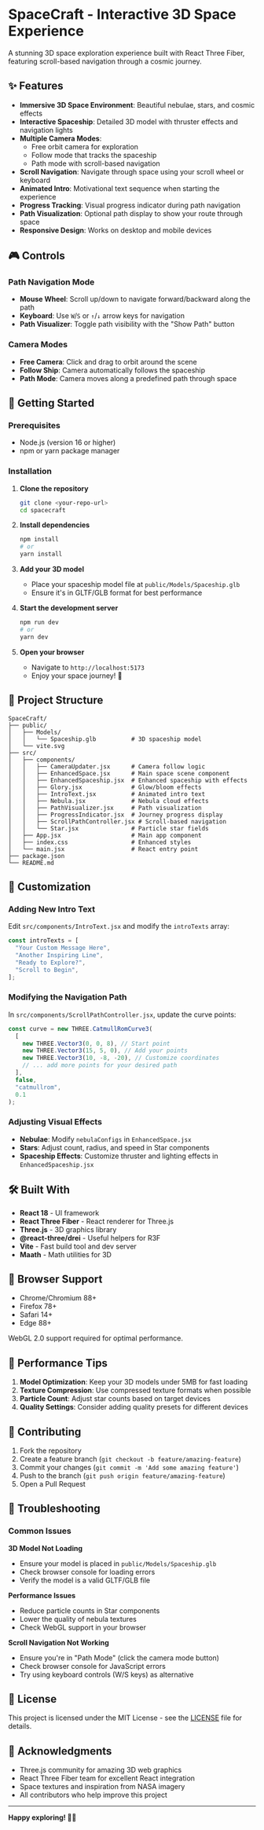 # SpaceCraft - Interactive 3D Space Experience

A stunning 3D space exploration experience built with React Three Fiber, featuring scroll-based navigation through a cosmic journey.

## ✨ Features

- **Immersive 3D Space Environment**: Beautiful nebulae, stars, and cosmic effects
- **Interactive Spaceship**: Detailed 3D model with thruster effects and navigation lights
- **Multiple Camera Modes**:
  - Free orbit camera for exploration
  - Follow mode that tracks the spaceship
  - Path mode with scroll-based navigation
- **Scroll Navigation**: Navigate through space using your scroll wheel or keyboard
- **Animated Intro**: Motivational text sequence when starting the experience
- **Progress Tracking**: Visual progress indicator during path navigation
- **Path Visualization**: Optional path display to show your route through space
- **Responsive Design**: Works on desktop and mobile devices

## 🎮 Controls

### Path Navigation Mode

- **Mouse Wheel**: Scroll up/down to navigate forward/backward along the path
- **Keyboard**: Use `W`/`S` or `↑`/`↓` arrow keys for navigation
- **Path Visualizer**: Toggle path visibility with the "Show Path" button

### Camera Modes

- **Free Camera**: Click and drag to orbit around the scene
- **Follow Ship**: Camera automatically follows the spaceship
- **Path Mode**: Camera moves along a predefined path through space

## 🚀 Getting Started

### Prerequisites

- Node.js (version 16 or higher)
- npm or yarn package manager

### Installation

1. **Clone the repository**

   ```bash
   git clone <your-repo-url>
   cd spacecraft
   ```

2. **Install dependencies**

   ```bash
   npm install
   # or
   yarn install
   ```

3. **Add your 3D model**

   - Place your spaceship model file at `public/Models/Spaceship.glb`
   - Ensure it's in GLTF/GLB format for best performance

4. **Start the development server**

   ```bash
   npm run dev
   # or
   yarn dev
   ```

5. **Open your browser**
   - Navigate to `http://localhost:5173`
   - Enjoy your space journey! 🚀

## 📁 Project Structure

```
SpaceCraft/
├── public/
│   ├── Models/
│   │   └── Spaceship.glb          # 3D spaceship model
│   └── vite.svg
├── src/
│   ├── components/
│   │   ├── CameraUpdater.jsx      # Camera follow logic
│   │   ├── EnhancedSpace.jsx      # Main space scene component
│   │   ├── EnhancedSpaceship.jsx  # Enhanced spaceship with effects
│   │   ├── Glory.jsx              # Glow/bloom effects
│   │   ├── IntroText.jsx          # Animated intro text
│   │   ├── Nebula.jsx             # Nebula cloud effects
│   │   ├── PathVisualizer.jsx     # Path visualization
│   │   ├── ProgressIndicator.jsx  # Journey progress display
│   │   ├── ScrollPathController.jsx # Scroll-based navigation
│   │   └── Star.jsx               # Particle star fields
│   ├── App.jsx                    # Main app component
│   ├── index.css                  # Enhanced styles
│   └── main.jsx                   # React entry point
├── package.json
└── README.md
```

## 🎨 Customization

### Adding New Intro Text

Edit `src/components/IntroText.jsx` and modify the `introTexts` array:

```javascript
const introTexts = [
  "Your Custom Message Here",
  "Another Inspiring Line",
  "Ready to Explore?",
  "Scroll to Begin",
];
```

### Modifying the Navigation Path

In `src/components/ScrollPathController.jsx`, update the curve points:

```javascript
const curve = new THREE.CatmullRomCurve3(
  [
    new THREE.Vector3(0, 0, 8), // Start point
    new THREE.Vector3(15, 5, 0), // Add your points
    new THREE.Vector3(10, -8, -20), // Customize coordinates
    // ... add more points for your desired path
  ],
  false,
  "catmullrom",
  0.1
);
```

### Adjusting Visual Effects

- **Nebulae**: Modify `nebulaConfigs` in `EnhancedSpace.jsx`
- **Stars**: Adjust count, radius, and speed in Star components
- **Spaceship Effects**: Customize thruster and lighting effects in `EnhancedSpaceship.jsx`

## 🛠️ Built With

- **React 18** - UI framework
- **React Three Fiber** - React renderer for Three.js
- **Three.js** - 3D graphics library
- **@react-three/drei** - Useful helpers for R3F
- **Vite** - Fast build tool and dev server
- **Maath** - Math utilities for 3D

## 📱 Browser Support

- Chrome/Chromium 88+
- Firefox 78+
- Safari 14+
- Edge 88+

WebGL 2.0 support required for optimal performance.

## 🎯 Performance Tips

1. **Model Optimization**: Keep your 3D models under 5MB for fast loading
2. **Texture Compression**: Use compressed texture formats when possible
3. **Particle Count**: Adjust star counts based on target devices
4. **Quality Settings**: Consider adding quality presets for different devices

## 🤝 Contributing

1. Fork the repository
2. Create a feature branch (`git checkout -b feature/amazing-feature`)
3. Commit your changes (`git commit -m 'Add some amazing feature'`)
4. Push to the branch (`git push origin feature/amazing-feature`)
5. Open a Pull Request

## 🐛 Troubleshooting

### Common Issues

**3D Model Not Loading**

- Ensure your model is placed in `public/Models/Spaceship.glb`
- Check browser console for loading errors
- Verify the model is a valid GLTF/GLB file

**Performance Issues**

- Reduce particle counts in Star components
- Lower the quality of nebula textures
- Check WebGL support in your browser

**Scroll Navigation Not Working**

- Ensure you're in "Path Mode" (click the camera mode button)
- Check browser console for JavaScript errors
- Try using keyboard controls (W/S keys) as alternative

## 📄 License

This project is licensed under the MIT License - see the [LICENSE](LICENSE) file for details.

## 🌟 Acknowledgments

- Three.js community for amazing 3D web graphics
- React Three Fiber team for excellent React integration
- Space textures and inspiration from NASA imagery
- All contributors who help improve this project

---

**Happy exploring! 🚀✨**
